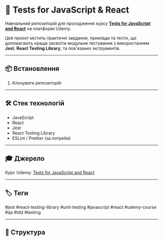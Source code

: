 
# 🧪 Tests for JavaScript & React

Навчальний репозиторій для проходження курсу **[Tests for JavaScript and React](https://www.udemy.com/course/tests-for-javascript-react/)** на платформі Udemy.

Цей проєкт містить практичні завдання, приклади та тести, що допомагають краще засвоїти модульне тестування з використанням **Jest**, **React Testing Library**, та пов'язаних інструментів.

---

## 📦 Встановлення

1. Клонувати репозиторій:

---

## 🛠 Стек технологій

- JavaScript
- React
- Jest
- React Testing Library
- ESLint / Prettier (за потреби)

---

## 🎓 Джерело

Курс Udemy: [Tests for JavaScript and React](https://www.udemy.com/course/tests-for-javascript-react/)

---

## 🏷 Теги

#jest #react-testing-library #unit-testing #javascript #react #udemy-course #qa #tdd #testing

---

## 📁 Структура

